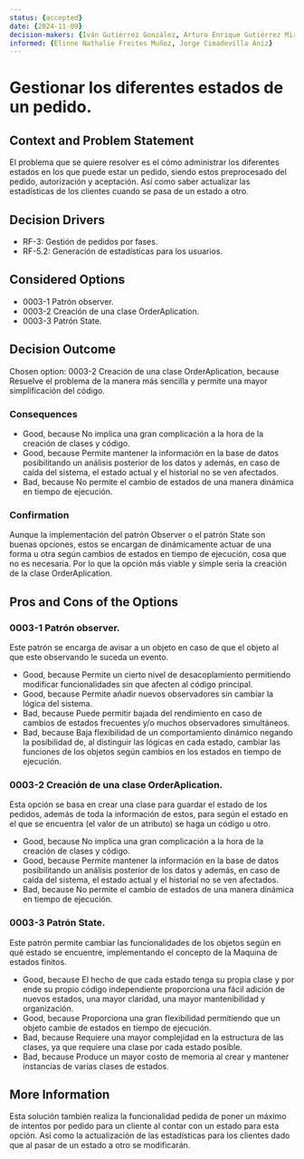 ```yaml
---
status: {accepted}
date: {2024-11-09}
decision-makers: {Iván Gutiérrez González, Arturo Enrique Gutiérrez Mirandona}
informed: {Elinne Nathalie Freites Muñoz, Jorge Cimadevilla Aniz}
---
```


# Gestionar los diferentes estados de un pedido.

## Context and Problem Statement

El problema que se quiere resolver es el cómo administrar los diferentes estados en los que puede estar un pedido, siendo estos preprocesado del pedido, autorización y aceptación. Así como saber actualizar las estadísticas de los clientes cuando se pasa de un estado a otro.


## Decision Drivers

* RF-3: Gestión de pedidos por fases.
* RF-5.2: Generación de estadísticas para los usuarios.

## Considered Options

* 0003-1 Patrón observer.
* 0003-2 Creación de una clase OrderAplication.
* 0003-3 Patrón State.

## Decision Outcome

Chosen option: 0003-2 Creación de una clase OrderAplication, because Resuelve el problema de la manera más sencilla y permite una mayor simplificación  del código.


### Consequences

* Good, because No implica una gran complicación a la hora de la creación de clases y código.
* Good, because Permite mantener la información en la base de datos posibilitando un análisis posterior de los datos y además, en caso de caída del sistema, el estado actual y el historial no se ven afectados.
* Bad, because No permite el cambio de estados de una manera dinámica en tiempo de ejecución.

### Confirmation

Aunque la implementación del patrón Observer o el patrón State son buenas opciones, estos se encargan de dinámicamente actuar de una forma u otra según cambios de estados en tiempo de ejecución, cosa que no es necesaria. Por lo que la opción más viable y simple sería la creación de la clase OrderAplication.


## Pros and Cons of the Options

### 0003-1 Patrón observer.

Este patrón se encarga de avisar a un objeto en caso de que el objeto al que este observando le suceda un evento. 

* Good, because Permite un cierto nivel de desacoplamiento permitiendo modificar funcionalidades sin que afecten al código principal.
* Good, because Permite añadir nuevos observadores sin cambiar la lógica del sistema.
* Bad, because Puede permitir bajada del rendimiento en caso de cambios de estados frecuentes y/o muchos observadores simultáneos.
* Bad, because Baja flexibilidad de un comportamiento dinámico negando la posibilidad de, al distinguir las lógicas en cada estado, cambiar las funciones de los objetos según cambios en los estados en tiempo de ejecución.

### 0003-2 Creación de una clase OrderAplication.

Esta opción se basa en crear una clase para guardar el estado de los pedidos, además de toda la información de estos, para según el estado en el que se encuentra (el valor de un atributo) se haga un código u otro.

* Good, because No implica una gran complicación a la hora de la creación de clases y código.
* Good, because Permite mantener la información en la base de datos posibilitando un análisis posterior de los datos y además, en caso de caída del sistema, el estado actual y el historial no se ven afectados.
* Bad, because No permite el cambio de estados de una manera dinámica en tiempo de ejecución.

### 0003-3 Patrón State.

Este patrón permite cambiar las funcionalidades de los objetos según en qué estado se encuentre, implementando el concepto de la Maquina de estados finitos.

* Good, because El hecho de que cada estado tenga su propia clase y por ende su propio código independiente proporciona una fácil adición de nuevos estados, una mayor claridad, una mayor mantenibilidad y organización.
* Good, because Proporciona una gran flexibilidad permitiendo que un objeto cambie de estados en tiempo de ejecución. 
* Bad, because Requiere una mayor complejidad en la estructura de las clases, ya que requiere una clase por cada estado posible.
* Bad, because Produce un mayor costo de memoria al crear y mantener instancias de varias clases de estados.



## More Information

Esta solución también realiza la funcionalidad pedida de poner un máximo de intentos por pedido para un cliente al contar con un estado para esta opción. Así como la actualización de las estadísticas para los clientes dado que al pasar de un estado a otro se modificarán.